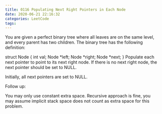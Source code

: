 ```yaml
---
title: 0116 Populating Next Right Pointers in Each Node
date: 2020-06-21 22:16:32
categories: LeetCode
tags:
---
```


You are given a perfect binary tree where all leaves are on the same level, and every parent has two children. The binary tree has the following definition:

struct Node {
  int val;
  Node *left;
  Node *right;
  Node *next;
}
Populate each next pointer to point to its next right node. If there is no next right node, the next pointer should be set to NULL.

Initially, all next pointers are set to NULL. 

Follow up:

You may only use constant extra space.
Recursive approach is fine, you may assume implicit stack space does not count as extra space for this problem.



